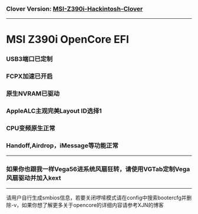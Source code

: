 ### Clover Version: [MSI-Z390i-Hackintosh-Clover](https://github.com/GaryOAO/MSI-Z390i-hackintosh-clover)
***
# MSI Z390i OpenCore EFI<br>
### USB3端口已定制<br>
### FCPX加速已开启<br>
### 原生NVRAM已驱动<br>
### AppleALC主观完美Layout ID选择1<br>
### CPU变频原生正常<br>
### Handoff,Airdrop，iMessage等功能正常<br>
***
### 如果你也跟我一样Vega56进系统风扇狂转，请使用VGTab定制Vega风扇驱动并加入kext<br>
***
请用户自行生成smbios信息，若要关闭啰嗦模式请在config中搜索bootercfg并删除-v，如果你想了解更多关于opencore的详细内容请参考XJN的博客
